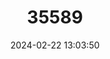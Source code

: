 ---
title: "35589"
category: "Lecythis prancei"
draft: false
date: 2024-02-22 13:03:50
languages:
  Portuguese: ["Castanha Jarana"]
---
